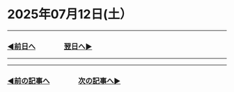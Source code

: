 # 2025年07月12日(土）

---

### [◀️前日へ](https://github.com/yuasys/chatty-journal/blob/main/2025/07/2025-07-11.md)&emsp;&emsp;&emsp;&emsp;[翌日へ▶️](https://github.com/yuasys/chatty-journal/blob/main/2025/07/2025-07-13.md)

---

---

### [◀️前の記事へ](https://github.com/yuasys/chatty-journal/blob/main/2025/07/2025-07-04.md)&emsp;&emsp;&emsp;&emsp;[次の記事へ▶️](https://github.com/yuasys/chatty-journal/blob/main/2025/07/2025-07-12.md)
